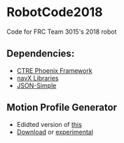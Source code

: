# RobotCode2018
Code for FRC Team 3015's 2018 robot

## Dependencies:
* [CTRE Phoenix Framework](http://www.ctr-electronics.com/hro.html#product_tabs_technical_resources)
* [navX Libraries](https://www.kauailabs.com/public_files/navx-mxp/navx-mxp.zip)
* [JSON-Simple](https://drive.google.com/open?id=188naQ8WDw7zlc8RGCrY_azCPX_wL7d6S)

## Motion Profile Generator
* Edidted version of [this](https://github.com/vannaka/Motion_Profile_Generator)
* [Download](https://drive.google.com/open?id=10KINa6uWYdMgwD4EWw0xhPPwYrNcUu8u) or [experimental](https://drive.google.com/open?id=1nSkafCnHFGLE8QkF1EiyqCBtspsFm980)
